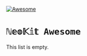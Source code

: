 [![Awesome](https://awesome.re/badge-flat.svg)](https://awesome.re)

# `ℕ𝕖𝕠𝕂𝕚𝕥 Awesome`

This list is empty.
